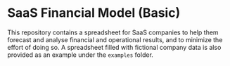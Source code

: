 # SaaS Financial Model (Basic)

This repository contains a spreadsheet for SaaS companies to help them forecast
and analyse financial and operational results, and to minimize the effort of
doing so. A spreadsheet filled with fictional company data is also provided as
an example under the `examples` folder.
